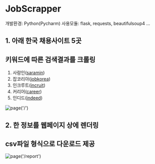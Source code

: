 # JobScrapper

개발환경: Python(Pycharm)
사용모듈: flask, requests, beautifulsoup4 ...

## 1. 아래 한국 채용사이트 5곳
##    키워드에 따른 검색결과를 크롤링

1. 사람인([saramin](https://www.saramin.co.kr/))
2. 잡코리아([jobkorea](https://www.jobkorea.co.kr/))
3. 인크루트([incruit](https://www.incruit.com/))
4. 커리어([career](http://www.career.co.kr/))
5. 인디드([indeed](https://kr.indeed.com/))

![page('/')](https://user-images.githubusercontent.com/79616878/115116914-1855e700-9fd7-11eb-9ba7-375f5abaab17.png)

## 2. 한 정보를 웹페이지 상에 렌더링
##    csv파일 형식으로 다운로드 제공

![page('/report')](https://user-images.githubusercontent.com/79616878/115116715-0c1d5a00-9fd6-11eb-803a-d4f0034fc929.png)
